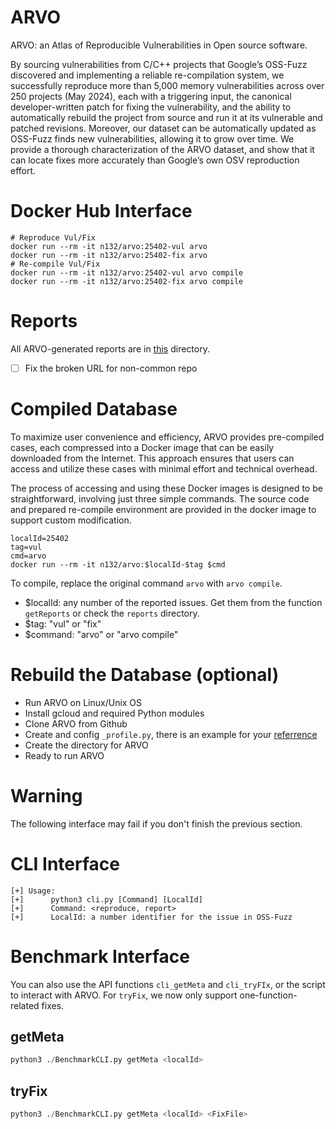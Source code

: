 # ARVO

ARVO: an Atlas of Reproducible Vulnerabilities in
Open source software.


By sourcing vulnerabilities from C/C++ projects that Google’s OSS-Fuzz discovered and
implementing a reliable re-compilation system, we successfully reproduce more than 5,000 memory vulnerabilities across over 250 projects (May 2024), each with a triggering input, the canonical developer-written patch for fixing the vulnerability, and the ability to automatically rebuild the project from source and run it at its vulnerable and patched revisions. Moreover, our dataset can be automatically updated as OSS-Fuzz finds new vulnerabilities, allowing it to grow over time. We provide a thorough characterization of the ARVO dataset, and show that it can locate fixes more accurately than Google’s own OSV reproduction effort.

# Docker Hub Interface
```shell
# Reproduce Vul/Fix
docker run --rm -it n132/arvo:25402-vul arvo
docker run --rm -it n132/arvo:25402-fix arvo
# Re-compile Vul/Fix
docker run --rm -it n132/arvo:25402-vul arvo compile 
docker run --rm -it n132/arvo:25402-fix arvo compile
```


# Reports

All ARVO-generated reports are in [this][2] directory. 
- [ ] Fix the broken URL for non-common repo


# Compiled Database

To maximize user convenience and efficiency, ARVO provides pre-compiled cases, each compressed into a Docker image that can be easily downloaded from the Internet. This approach ensures that users can access and utilize these cases with minimal effort and technical overhead.

The process of accessing and using these Docker images is designed to be straightforward, involving just three simple commands.
The source code and prepared re-compile environment are provided in the docker image to support custom modification.

```shell
localId=25402
tag=vul
cmd=arvo
docker run --rm -it n132/arvo:$localId-$tag $cmd
```
To compile, replace the original command `arvo` with `arvo compile`.

- $localId: any number of the reported issues. Get them from the function `getReports` or check the `reports` directory.
- $tag: "vul" or "fix"
- $command: "arvo" or "arvo compile"

# Rebuild the Database (optional)

- Run ARVO on Linux/Unix OS
- Install gcloud and required Python modules
- Clone ARVO from Github
- Create and config `_profile.py`, there is an example for your [referrence][3]
- Create the directory for ARVO
- Ready to run ARVO

# Warning

The following interface may fail if you don't finish the previous section.

# CLI Interface

```
[+] Usage:
[+]      python3 cli.py [Command] [LocalId]
[+]      Command: <reproduce, report>
[+]      LocalId: a number identifier for the issue in OSS-Fuzz
```

# Benchmark Interface


You can also use the API functions `cli_getMeta` and `cli_tryFIx`, or the script to interact with ARVO.
For `tryFix`, we now only support one-function-related fixes.

## getMeta

```py
python3 ./BenchmarkCLI.py getMeta <localId>
```

## tryFix

```py
python3 ./BenchmarkCLI.py getMeta <localId> <FixFile>
```



[1]: https://github.com/google/oss-fuzz/tree/master/projects
[2]: ./Reports
[3]: ./Setting.md
